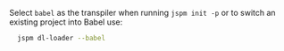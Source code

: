 Select `babel` as the transpiler when running `jspm init -p` or to switch an existing project into Babel use:

```sh
  jspm dl-loader --babel
```
